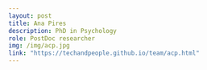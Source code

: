 ```yaml
---
layout: post
title: Ana Pires
description: PhD in Psychology
role: PostDoc researcher
img: /img/acp.jpg
link: "https://techandpeople.github.io/team/acp.html"
---
```

